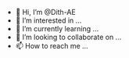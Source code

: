 - 👋 Hi, I’m @Dith-AE
- 👀 I’m interested in ...
- 🌱 I’m currently learning ...
- 💞️ I’m looking to collaborate on ...
- 📫 How to reach me ...

<!---
Dith-AE/Dith-AE is a ✨ special ✨ repository because its `README.md` (this file) appears on your GitHub profile.
You can click the Preview link to take a look at your changes.
--->
